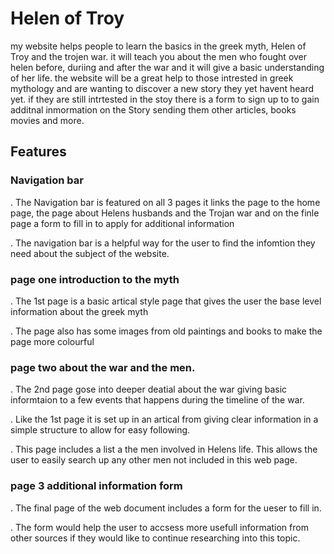 # Helen of Troy 
my website helps people to learn the basics in the greek myth, Helen of Troy and the trojen war. it will teach you about the men who fought over helen before, duriing and after the war and it will give a basic understanding of her life. the website will be a great help to those intrested in greek mythology and are wanting to discover a new story they yet havent heard yet. if they are still intrtested in the stoy there is a form to sign up to to gain additnal inmormation on the Story sending them other articles, books movies and more.

## Features

### Navigation bar 

. The Navigation bar is featured on all 3 pages it links the page to the home page, the page about Helens husbands and the Trojan war and on the finle page a form to fill in to apply for additional information

. The navigation bar is a helpful way for the user to find the infomtion they need about the subject of the website. 

### page one introduction to the myth

. The 1st page is a basic artical style page that gives the user the base level information about the greek myth 

. The page also has some images from old paintings and books to make the page more colourful

### page two about the war and the men. 

. The 2nd page gose into deeper deatial about the war giving basic informtaion to a few events that happens during the timeline of the war. 

. Like the 1st page it is set up in an artical from giving clear information in a simple structure to allow for easy following.

. This page includes a list a the men involved in Helens life. This allows the user to easily search up any other men not included in this web page. 

### page 3 additional information form 

. The final page of the web document includes a form for the ueser to fill in. 

. The form would help the user to accsess more usefull information from other sources if they would like to continue researching into this topic. 



  
